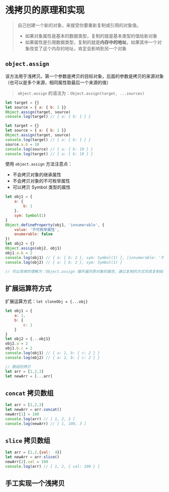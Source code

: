 # 浅拷贝的原理和实现

> 自己创建一个新的对象，来接受你要重新复制或引用的对象值。
>
> - 如果对象属性是基本的数据类型，复制的就是基本类型的值给新对象
> - 如果属性是引用数据类型，复制的就是**内存中的地址**，如果其中一个对象改变了这个内存的地址，肯定会影响到另一个对象

## `object.assign`

该方法用于浅拷贝。第一个参数是拷贝的目标对象，后面的参数是拷贝的来源对象（也可以是多个来源，相同属性取最后一个来源的值）

> `object.assign` 的语法为：`Object.assign(target, ...sources)`

```js
let target = {}
let source = { a: { b: 1 }}
Object.assign(target, source)
console.log(target) // { a: { b: 1 } }
```

```javascript
let target = {}
let source = { a: { b: 1 }}
Object.assign(target, source)
console.log(target) // { a: { b: 1 } }
source.a.b = 10
console.log(source) // { a: { b: 10 } }
console.log(target) // { a: { b: 10 } }
```

使用 `object.assign` 方法注意点：

- 不会拷贝对象的继承属性
- 不会拷贝对象的不可枚举属性
- 可以拷贝 Symbol 类型的属性

```js
let obj1 = {
    a: {
        b: 1
    },
    sym: Symbol(1)
}
Object.defineProperty(obj1, 'innumerable', {
    value: '不可枚举属性',
    enumerable: false
})
let obj2 = {}
Object.assign(obj2, obj1)
obj1.a.b = 2
console.log(obj1) // { a: { b: 2 }, sym: Symbol(1) }, [innumerable: '不可枚举属性']
console.log(obj2) // { a: { b: 2 }, sym: Symbol(1) }

// 可以简单的理解为：Object.assign 循环遍历原对象的属性，通过复制的方式将其复制给目标对象的相应属性。
```

## 扩展运算符方式

扩展运算方式：`let cloneObj = {...obj}`

```js
let obj1 = {
    a: 1,
    b: {
        c: 1
    }
}
let obj2 = {...obj1}
obj2.a = 2
obj1.b.c = 2
console.log(obj1) // { a: 1, b: { c: 2 } }
console.log(obj2) // { a: 2, b: { c: 2 } }

// 数组的拷贝
let arr = [1,2,3]
let newArr = [...arr]
```

## `concat` 拷贝数组

```js
let arr = [1,2,3]
let newArr = arr.concat()
newArr[1] = 100
console.log(arr) // [ 1, 2, 3 ]
console.log(newArr) // [ 1, 100, 3 ]
```

## `slice` 拷贝数组

```js
let arr = [1,2,{val:  4}]
let newArr = arr.slice()
newArr[2].val = 100
console.log(arr) // [ 1, 2, { val: 100 } ]
```

## 手工实现一个浅拷贝

